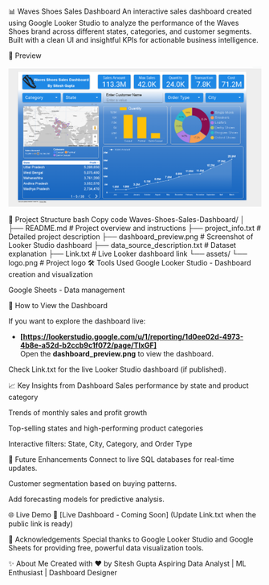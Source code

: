 📊 Waves Shoes Sales Dashboard
An interactive sales dashboard created using Google Looker Studio to analyze the performance of the Waves Shoes brand across different states, categories, and customer segments.
Built with a clean UI and insightful KPIs for actionable business intelligence.

🚀 Preview
<p align="center"> <img src="dashboard_preview.png" alt="Dashboard Preview" width="700"/> </p>
📂 Project Structure
bash
Copy code
Waves-Shoes-Sales-Dashboard/
│
├── README.md                   # Project overview and instructions
├── project_info.txt             # Detailed project description
├── dashboard_preview.png        # Screenshot of Looker Studio dashboard
├── data_source_description.txt  # Dataset explanation
├── Link.txt                     # Live Looker dashboard link
└── assets/
    └── logo.png                 # Project logo
🛠️ Tools Used
Google Looker Studio - Dashboard creation and visualization

Google Sheets - Data management

🚀 How to View the Dashboard

If you want to explore the dashboard live:
- **[https://lookerstudio.google.com/u/1/reporting/1d0ee02d-4973-4b8e-a52d-b2ccb9c1f072/page/TlxGF]**  
Open the **dashboard_preview.png** to view the dashboard.

Check Link.txt for the live Looker Studio dashboard (if published).

📈 Key Insights from Dashboard
Sales performance by state and product category

Trends of monthly sales and profit growth

Top-selling states and high-performing product categories

Interactive filters: State, City, Category, and Order Type

🔮 Future Enhancements
Connect to live SQL databases for real-time updates.

Customer segmentation based on buying patterns.

Add forecasting models for predictive analysis.

🌐 Live Demo
🔗 [Live Dashboard - Coming Soon]
(Update Link.txt when the public link is ready)

🙌 Acknowledgements
Special thanks to Google Looker Studio and Google Sheets for providing free, powerful data visualization tools.

✨ About Me
Created with ❤️ by Sitesh Gupta
Aspiring Data Analyst | ML Enthusiast | Dashboard Designer
